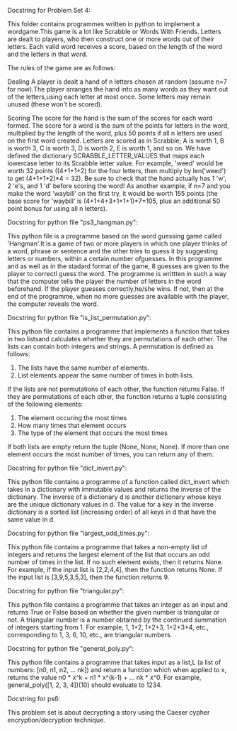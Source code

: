 Docstring for Problem Set 4:

This folder contains programmes written in python to implement a wordgame.This game is a lot like Scrabble or Words With Friends.
Letters are dealt to players, who then construct one or more words out of their letters. Each valid word receives a score, based on the length of the word and the letters in that word.

The rules of the game are as follows:

Dealing
A player is dealt a hand of n letters chosen at random (assume n=7 for now).The player arranges the hand into as many words as they want out of the letters,using each letter at most once. Some letters may remain unused (these won't be scored).

Scoring
The score for the hand is the sum of the scores for each word formed. The score for a word is the sum of the points for letters in the word, multiplied by the length of the word, plus 50 points if all n letters are used on the first word created. Letters are scored as in Scrabble; A is worth 1, B is worth 3, C is worth 3, D is worth 2, E is worth 1, and so on. We have defined the dictionary SCRABBLE_LETTER_VALUES that maps each lowercase letter to its Scrabble letter value. For example, 'weed' would be worth 32 points ((4+1+1+2) for the four letters, then multiply by len('weed') to get (4+1+1+2)*4 = 32). Be sure to check that the hand actually has 1 'w', 2 'e's, and 1 'd' before scoring the word! As another example, if n=7 and you make the word 'waybill' on the first try, it would be worth 155 points (the base score for 'waybill' is (4+1+4+3+1+1+1)*7=105, plus an additional 50 point bonus for using all n letters).


Docstring for python file "ps3_hangman.py":

This python file is a programme based on the word guessing game called 'Hangman'.It is a game of two or more players in which one player thinks of a word, phrase or sentence and the other tries to guess it by suggesting letters or numbers, within a certain number ofguesses.
In this programme and as well as in the stadard format of the game, 8 guesses are given to the player to correctl guess the word. The programme is writtten in such a way that the computer tells the player the number of letters in the word beforehand.
If the player guesses correctly,he/she wins. If not, then at the end of the programme, when no more guesses are available with the player, the computer reveals the word.


Docstring for python file "is_list_permutation.py":

This python file contains a programme that implements a function that takes in two listsand calculates whether they are permutations of each other. The lists can contain both integers and strings. A permutation is defined as follows:

  1. The lists have the same number of elements.
  2. List elements appear the same number of times in both lists.
  
If the lists are not permutations of each other, the function returns False. If they are permutations of each other, the function returns a tuple consisting of the following elements:

  1. The element occuring the most times
  2. How many times that element occurs
  3. The type of the element that occurs the most times
  
If both lists are empty return the tuple (None, None, None). If more than one element occurs the most number of times, you can return any of them.



Docstring for python file "dict_invert.py":

This python file contains a programme of a function called dict_invert which takes in a dictionary with immutable values and returns the inverse of the dictionary. The inverse of a dictionary d is another dictionary whose keys are the unique dictionary values in d. The 
value for a key in the inverse dictionary is a sorted list (increasing order) of all keys in d that have the same value in d.



Docstring for python file "largest_odd_times.py":

This python file contains a programme that takes a non-empty list of integers and returns the largest element of the list that occurs an odd number of times in the list. If no such element exists, then it returns None. For example, if the input list is [2,2,4,4], then the function returns None. If the input list is [3,9,5,3,5,3], then the function returns 9.



Docstring for python file "triangular.py":

This python file contains a programme that takes an integer as an input and returns True or False based on whether the given number is triangular or not. A triangular number is a number obtained by the continued summation of integers starting from 1. For example, 1, 1+2, 1+2+3, 1+2+3+4, etc., corresponding to 1, 3, 6, 10, etc., are triangular numbers.



Docstring for python file "general_poly.py":

This python file contains a programme that takes input as a list,L (a list of numbers: [n0, n1, n2, ... nk]) and return a function which when applied to x, returns the value n0 * x^k + n1 * x^(k-1) + ... nk * x^0. For example, general_poly([1, 2, 3, 4])(10) should evaluate to 1234.


Docstring for ps6:

This problem set is about decrypting a story using the Caeser cypher encryption/decryption technique.

